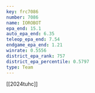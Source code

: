 ```yaml
---
key: frc7086
number: 7086
name: IOROBOT
epa_end: 15.1
auto_epa_end: 6.35
teleop_epa_end: 7.54
endgame_epa_end: 1.21
winrate: 0.5556
district_epa_rank: 757
district_epa_percentile: 0.5797
type: Team
---
```

[[2024tuhc]]
